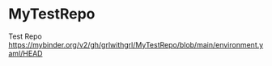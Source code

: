 # MyTestRepo
Test Repo
https://mybinder.org/v2/gh/grlwithgrl/MyTestRepo/blob/main/environment.yaml/HEAD
